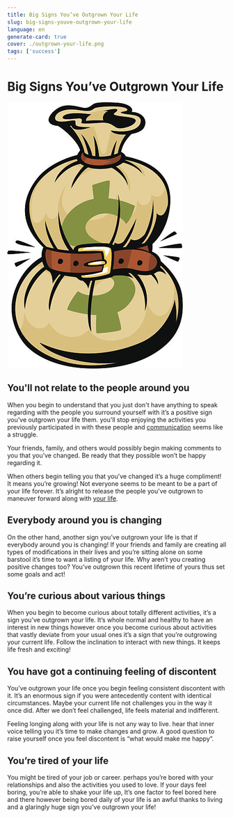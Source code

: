 ```yaml
---
title: Big Signs You’ve Outgrown Your Life
slug: big-signs-youve-outgrown-your-life
language: en
generate-card: true
cover: ./outgrown-your-life.png
tags: ['success']
---
```


# Big Signs You’ve Outgrown Your Life

![](./outgrown-your-life.png)

## You'll not relate to the people around you

When you begin to understand that you just don't have anything to speak regarding with the people you surround yourself with it’s a positive sign you’ve outgrown your life them. you'll stop enjoying the activities you previously participated in with these people and [communication](best-ways-to-practice-mindfulness-in-your-daily-life-2021) seems like a struggle.

Your friends, family, and others would possibly begin making comments to you that you’ve changed. Be ready that they possible won’t be happy regarding it.

When others begin telling you that you’ve changed it’s a huge compliment! It means you’re growing! Not everyone seems to be meant to be a part of your life forever. It’s alright to release the people you’ve outgrown to maneuver forward along with [your life](https://www.sitbreathelove.com/10-signs-ready-change-life/).

## Everybody around you is changing

On the other hand, another sign you’ve outgrown your life is that if everybody around you is changing!
If your friends and family are creating all types of modifications in their lives and you’re sitting alone on some barstool it’s time to want a listing of your life. Why aren’t you creating positive changes too? You’ve outgrown this recent lifetime of yours thus set some goals and act!

## You’re curious about various things

When you begin to become curious about totally different activities, it’s a sign you’ve outgrown your life. It’s whole normal and healthy to have an interest in new things however once you become curious about activities that vastly deviate from your usual ones it’s a sign that you’re outgrowing your current life. Follow the inclination to interact with new things. It keeps life fresh and exciting!

## You have got a continuing feeling of discontent

You’ve outgrown your life once you begin feeling consistent discontent with it. It’s an enormous sign if you were antecedently content with identical circumstances. Maybe your current life not challenges you in the way it once did. After we don’t feel challenged, life feels material and indifferent.

Feeling longing along with your life is not any way to live. hear that inner voice telling you it’s time to make changes and grow. A good question to raise yourself once you feel discontent is “what would make me happy”.

## You’re tired of your life

You might be tired of your job or career. perhaps you’re bored with your relationships and also the activities you used to love. If your days feel boring, you’re able to shake your life up, It’s one factor to feel bored here and there however being bored daily of your life is an awful thanks to living and a glaringly huge sign you’ve outgrown your life!
